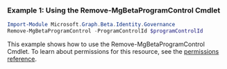 ### Example 1: Using the Remove-MgBetaProgramControl Cmdlet
```powershell
Import-Module Microsoft.Graph.Beta.Identity.Governance
Remove-MgBetaProgramControl -ProgramControlId $programControlId
```
This example shows how to use the Remove-MgBetaProgramControl Cmdlet.
To learn about permissions for this resource, see the [permissions reference](/graph/permissions-reference).
